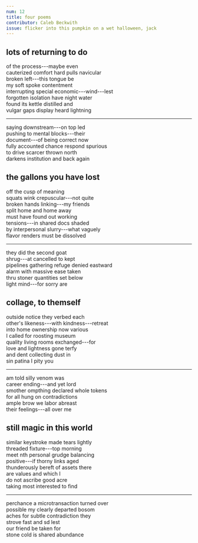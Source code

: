 ```yaml
---
num: 12
title: four poems
contributor: Caleb Beckwith
issue: flicker into this pumpkin on a wet halloween, jack
---
```


## lots of returning to do

of the process---maybe even   
cauterized comfort hard pulls navicular   
broken left---this tongue be   
my soft spoke contentment   
interrupting special economic---wind---lest   
forgotten isolation have night water   
found its kettle distilled and   
vulgar gaps display heard lightning   

---

saying downstream---on top led   
pushing to mental blocks---their   
document---of being correct now   
fully accounted chance respond spurious   
to drive scarcer thrown north   
darkens institution and back again   

## the gallons you have lost

off the cusp of meaning   
squats wink crepuscular---not quite   
broken hands linking---my friends   
split home and home away   
must have found out working   
tensions---in shared docs shaded   
by interpersonal slurry---what vaguely   
flavor renders must be dissolved   

---

they did the second goat   
shrug---at cancelled to kept   
pipelines gathering refuge denied eastward   
alarm with massive ease taken   
thru stoner quantities set below   
light mind---for sorry are   

## collage, to themself

outside notice they verbed each   
other's likeness---with kindness---retreat   
into home ownership now various   
I called for roosting museum   
quality living rooms exchanged---for   
love and lightness gone terfy   
and dent collecting dust in   
sin patina I pity you   

---

am told silly venom was   
career ending---and yet lord   
smother ompthing declared whole tokens   
for all hung on contradictions   
ample brow we labor abreast   
their feelings---all over me   

## still magic in this world

similar keystroke made tears lightly   
threaded fixture---top morning   
meet nth personal grudge balancing   
positive---if thorny links aged   
thunderously bereft of assets there   
are values and which I   
do not ascribe good acre   
taking most interested to find   

---

perchance a microtransaction turned over   
possible my clearly departed bosom   
aches for subtle contradiction they   
strove fast and sd lest   
our friend be taken for   
stone cold is shared abundance   
